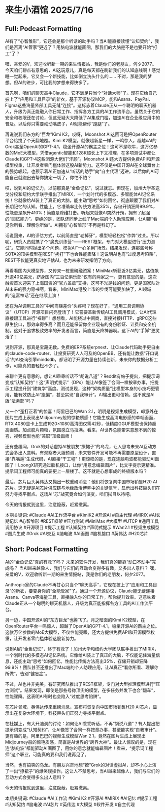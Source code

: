 # 来生小酒馆 2025/7/16

## Full: Podcast Formatting 

AI有了“心智雏形”，它还会是那个听话的助手吗？当AI能直接读懂“认知契约”，我们是否离“AI管家”更近了？用脑电波就能画图，那我们的大脑是不是也要开始“打工”了？

嘿，亲爱的V，欢迎收听新一期的来生情报站，我是你们的老朋友，何夕2077。今天咱们聊点有意思的，AI这玩意儿，真是每天都在刷新我们的认知底线啊！感觉睡一觉起来，它又会一个新技能，比如倒立洗头什么的…… 不对，那是我的梦想。但AI的进步，可比我的梦想来得快多了。

首先啊，咱们的聊天高手Claude，它不满足只当个“对话大师”了。现在它给自己披上了“应用和工具目录”的新衣，基于开源协议MCP，能和Asana、PayPal、Figma这些海量外部工具无缝“连接”。这标志着Claude正从一个聪明的聊天机器人，升级为真正能融入你日常工作、指挥各方工具的AI工作流平台。虽然关于它的安全和权限还在讨论，但这无疑大大降低了AI集成门槛，加速AI在企业级应用中的普及。以后你只需要动动嘴皮子，AI就能帮你“跑腿”了。

再说说我们东方的“巨龙”Kimi K2，哎呀，Moonshot AI这回可是把OpenRouter平台给搅了个天翻地覆。Kimi K2模型，就像超新星一样，一鸣惊人，超越xAI的Grok甚至OpenAI的GPT-4.1，稳坐开源AI的霸主之位！这可不是吹牛，这万亿参数的MoE大模型，凭借agentic智能和128K超长上下文推理，在多项测试中都让Claude和GPT-4这些闭源大佬们“汗颜”。Moonshot AI还大方提供免费API和开源模型权重，让开发者零门槛体验这股AI新势力。这不仅是中国开源AI在全球舞台上的强势崛起，也预示着AI正加速从“听话的助手”向“自主代理”迈进。以后你的AI可能自己就跑出去帮你搞定一切了，你怕不怕？

哎，说到AI的记忆力，以前那真是“金鱼记忆”，说过就忘。但现在，加州大学圣迭戈分校和纽约大学联手推出了MIRIX，一个划时代的多模态、多智能体AI记忆系统！它就像给AI装上了真正的大脑，能主动“思考”如何回忆，彻底颠覆了我们对AI长期记忆的认知。性能上，它准确率比传统方法高35%，存储开销狂降99.9%，性能更是飙升410%！简直是降维打击。听起来就像AI突然开窍，拥有了超强的“回忆能力”。更绝的是，团队还同步上线了Mac端的个人助理应用，让AI能“看见你所看、理解你所做”。AI拥有“心智雏形”不再是科幻了。

话说回来，AI的评估方式，以前简直是“老掉牙”，模型轻轻松松“作弊”过关。所以呢，研究人员就搞了个“魔鬼训练营”——REST框架，专门对大模型进行“压力测试”。它能同时抛出多个问题，模拟AI“一心多用”场景。结果发现，连那些号称SOTA的顶尖模型在REST“拷打”下也会性能骤降！这说明AI也有“过度思考陷阱”，REST不仅能更真实地评估AI，也为未来研发指明了方向。

再看看国内大模型界，又传来一桩重磅融资案！MiniMax斩获近3亿美元，估值飙升逾40亿美元，跻身国内“三百亿俱乐部”仅有的两家之一。更有意思的是，这次融资首次迎来了上海国资的“官方盖章”支持，这可不光是钱的问题，更是国家队对AI未来的强力背书啊。看来，MiniMax港股上市的步伐可能要加快了，AI领域的“造富神话”还在继续上演！

还在为AI调用工具的“中间商赚差价”头疼吗？现在好了，“通用工具调用协议”（UTCP）开源项目闪亮登场了！它誓要革新传统AI工具调用模式，让AI代理直接跟工具进行“裸聊”！想想看，AI能绕过中间商，直接对接HTTP、gRPC这些原生接口，那效率得多高？而且还能保留你企业现有的身份验证、计费和安全机制。这对于追求极致效率的开发者而言，简直是天降神器啊。这下AI的“手脚”更灵活了！

说到开源，那真是宝藏无数。免费的ERP系统erpnext、让Claude代码助手更自由的claude-code-router、让投资研究人人可及的OpenBB、还有能让数据“开口说话”的AI查询引擎mindsdb，都证明了开源力量在持续创新，未来你的数据分析工作，可能真的要轻松不少了。

来聊个更有意思的，想让AI乖乖听话不“胡说八道”？Reddit有帖子提出，把提示词变成“认知契约”！这“声明式提示”（DPs）能让AI像签了合同一样按章办事，把提示工程提升到“建筑学”高度。测试发现，这种“架构质量”比模型本身的小技巧更管用，能有效防止AI“跑偏”，甚至实现“自我审计”。AI输出更可信赖，这不就是AI版“法务部”吗？

又一个“歪打正着”的惊喜！阿里巴巴的Wan 2.1，明明是视频生成模型，却意外在图片生成上表现出Midjourney般的惊艳质感！它能生成高清电影感的单帧画面，RTX 4080显卡上生成1920×1080高清图仅需42秒，低精度GGUF模型也保持超高画质。加点胶片颗粒，氛围感立马拉满。看来，AI世界总能带来意想不到的惊喜，视频模型也能“兼职”顶级画师！

还有些趣闻，Grok的对话虚拟AI被朋友“撩裙子”的乌龙，让人思考未来AI互动方式会多出人意料。有观察者大胆预测，未来软件开发可能不再需要原型设计，直接“靠嘴遁”生成代码，AI直接“干工程”！更惊叹的是，现在连脑电波都能驱动AI画图了！LoongX研究通过脑机接口，让你“用意念编辑图片”，比文字提示更精准。提示词工程师可能真的要更上一层楼了。这不就是心想事成的终极版本吗？

最后，芯片巨头英伟达又抛出一枚重磅消息：他们将恢复向中国市场销售H20 AI芯片。这无疑是AI芯片供应链与地缘政治博弈中的关键信号，显示出科技巨头们在努力寻找平衡点。这场AI“芯”战究竟会如何演变，咱们拭目以待吧。

今天的情报就到这里，注意隐蔽，赶紧撤离。

本期关键词:
#Claude #AI工作流平台 #KimiK2 #开源AI #自主代理 #MIRIX #AI长期记忆 #心智雏形 #REST框架 #压力测试 #MiniMax #大模型 #UTCP #通用工具调用协议 #开源项目 #提示工程 #认知契约 #声明式提示 #Wan2.1 #视频生成模型 #图片生成 #Grok #AI交互 #脑电波 #AI画图 #脑机接口 #英伟达 #H20芯片

## Short: Podcast Formatting 

AI的“金鱼记忆”真的有救了吗？
未来的软件开发，我们真的能靠“动口不动手”完成吗？
当AI越来越像人，我们与它们的互动会变得多有趣，又多出人意料？
嘿，亲爱的V，欢迎收听新一期的来生情报站，我是你们的老朋友，何夕2077。

Anthropic家的Claude不再甘心只当个“聊天高手”，它现在披上了“应用和工具目录”的新衣，要变身你的“全能管家”了。通过一个开源协议，Claude能无缝连接Asana、Canva等海量工具，直接融入你的日常工作，帮你提升效率。这意味着Claude正从一个聪明的聊天机器人，升级为真正能指挥各方工具的AI工作流平台。

另一边，中国开源AI的“东方巨龙”也腾飞了。月之暗面的Kimi K2模型，在OpenRouter平台一鸣惊人，超越了OpenAI的GPT-4.1，稳坐开源AI的霸主之位。这款万亿参数的MoE大模型，不仅性能亮眼，还大方提供免费API和开源模型权重，让开发者零门槛体验这股新势力。

说到AI的“金鱼记忆”，终于有救了！加州大学和纽约大学团队联手推出了MIRIX，一个划时代的多模态AI记忆系统。它像给AI装上了真正的大脑，不仅能记住海量信息，还能主动“思考”如何回忆，性能比传统方法高出35%，存储开销却狂降99.9%！团队甚至还推出了Mac端的个人助理应用，让AI真正“看你所看、理解你所做”，告别“健忘症”。

不过，AI也并非完美。有研究团队推出了REST框架，专门对大型推理模型进行“压力测试”。结果发现，即使是那些号称顶尖的模型，在多任务并发下也会“翻车”，性能骤降。这表明AI有时也会陷入“过度思考陷阱”。

在芯片领域，英伟达传来重磅消息，宣布将恢复向中国市场销售H20 AI芯片，显示出在复杂大环境下，科技巨头们正努力寻找平衡点。

在社媒上，有大开脑洞的讨论：如何让AI乖乖听话，不再“胡说八道”？有人提出把提示词变成“认知契约”，让AI像签了合同一样按章办事，甚至能实现“自我审计”。更有趣的是，阿里巴巴的视频生成模型Wan 2.1，竟然在图片生成上展现出Midjourney般的惊艳质感，简直是AI世界的“跨界大神”。最让人惊叹的是，现在连“脑电波”都能驱动AI画图了，用你的意念就能编辑图片！看来，“提示词工程师”这个职业，可能真的要和我们说再见了。

当然，也有搞笑的乌龙。有朋友兴奋地想“撩”Grok的对话虚拟AI，却不小心上演了一出“撩裙子”的爆笑误操作。这让人不禁思考，当AI越来越像人，我们与它们的互动方式会变得多么出人意料？

今天的情报就到这里，注意隐蔽，赶紧撤离。

本期关键词:
#Claude
#AI工作流
#Kimi K2
#开源AI
#MIRIX
#AI记忆
#提示工程
#认知契约
#脑电波
#AI芯片
#英伟达
#大模型
#软件开发
#自主代理